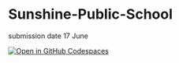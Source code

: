 # Sunshine-Public-School
submission date 17 June

[![Open in GitHub Codespaces](https://github.com/codespaces/badge.svg)](https://codespaces.new/rahullkumr/Sunshine-Public-School/tree/working)
